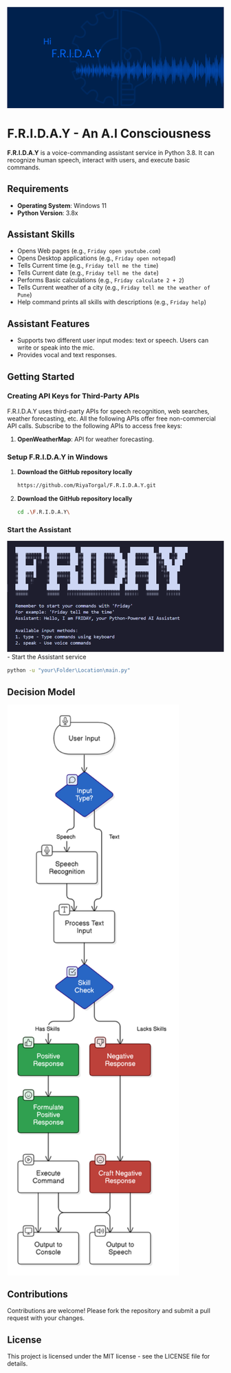 <div align="center">
  <img src="https://github.com/RiyaTorgal/F.R.I.D.A.Y/blob/main/img/FRIDAY.png" />
</div>

# F.R.I.D.A.Y - An A.I Consciousness

**F.R.I.D.A.Y** is a voice-commanding assistant service in Python 3.8. It can recognize human speech, interact with users, and execute basic commands.

## Requirements

- **Operating System**: Windows 11  
- **Python Version**: 3.8x

## Assistant Skills

- Opens Web pages (e.g., `Friday open youtube.com`)
- Opens Desktop applications (e.g., `Friday open notepad`)
- Tells Current time (e.g., `Friday tell me the time`)
- Tells Current date (e.g., `Friday tell me the date`)
- Performs Basic calculations (e.g., `Friday calculate 2 + 2`)
- Tells Current weather of a city (e.g., `Friday tell me the weather of Pune`)
- Help command prints all skills with descriptions (e.g., `Friday help`)

## Assistant Features

- Supports two different user input modes: text or speech. Users can write or speak into the mic.
- Provides vocal and text responses.

## Getting Started

### Creating API Keys for Third-Party APIs

F.R.I.D.A.Y uses third-party APIs for speech recognition, web searches, weather forecasting, etc. All the following APIs offer free non-commercial API calls. Subscribe to the following APIs to access free keys:

1. **OpenWeatherMap**: API for weather forecasting.

### Setup F.R.I.D.A.Y in Windows

1. **Download the GitHub repository locally**  
   ```bash
   https://github.com/RiyaTorgal/F.R.I.D.A.Y.git
   ```
2. **Download the GitHub repository locally**  

   ```bash
   cd .\F.R.I.D.A.Y\
   ```
### Start the Assistant
<div>
  <img src="https://github.com/RiyaTorgal/F.R.I.D.A.Y/blob/main/img/FRIDAY_Output.png" width="800" />
</div>
- Start the Assistant service

   ```bash
   python -u "your\Folder\Location\main.py"
```
## Decision Model
<div>
  <img src="https://github.com/RiyaTorgal/F.R.I.D.A.Y/blob/main/img/decision%20model.png" width="400" />
</div>

## Contributions
Contributions are welcome! Please fork the repository and submit a pull request with your changes.

## License
This project is licensed under the MIT license - see the LICENSE file for details.
